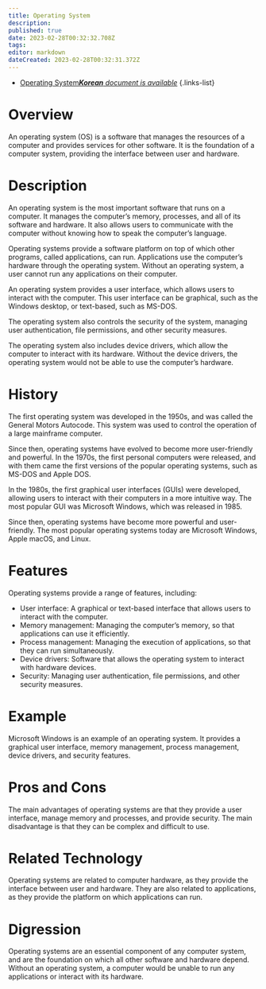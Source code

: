 ```yaml
---
title: Operating System
description: 
published: true
date: 2023-02-28T00:32:32.708Z
tags: 
editor: markdown
dateCreated: 2023-02-28T00:32:31.372Z
---
```


- [Operating System***Korean** document is available*](/ko/Knowledge-base/Dictionary/operating-system)
{.links-list}


# Overview
An operating system (OS) is a software that manages the resources of a computer and provides services for other software. It is the foundation of a computer system, providing the interface between user and hardware.

# Description
An operating system is the most important software that runs on a computer. It manages the computer’s memory, processes, and all of its software and hardware. It also allows users to communicate with the computer without knowing how to speak the computer’s language.

Operating systems provide a software platform on top of which other programs, called applications, can run. Applications use the computer’s hardware through the operating system. Without an operating system, a user cannot run any applications on their computer.

An operating system provides a user interface, which allows users to interact with the computer. This user interface can be graphical, such as the Windows desktop, or text-based, such as MS-DOS.

The operating system also controls the security of the system, managing user authentication, file permissions, and other security measures.

The operating system also includes device drivers, which allow the computer to interact with its hardware. Without the device drivers, the operating system would not be able to use the computer’s hardware.

# History
The first operating system was developed in the 1950s, and was called the General Motors Autocode. This system was used to control the operation of a large mainframe computer.

Since then, operating systems have evolved to become more user-friendly and powerful. In the 1970s, the first personal computers were released, and with them came the first versions of the popular operating systems, such as MS-DOS and Apple DOS.

In the 1980s, the first graphical user interfaces (GUIs) were developed, allowing users to interact with their computers in a more intuitive way. The most popular GUI was Microsoft Windows, which was released in 1985.

Since then, operating systems have become more powerful and user-friendly. The most popular operating systems today are Microsoft Windows, Apple macOS, and Linux.

# Features
Operating systems provide a range of features, including:
- User interface: A graphical or text-based interface that allows users to interact with the computer.
- Memory management: Managing the computer’s memory, so that applications can use it efficiently.
- Process management: Managing the execution of applications, so that they can run simultaneously.
- Device drivers: Software that allows the operating system to interact with hardware devices.
- Security: Managing user authentication, file permissions, and other security measures.

# Example
Microsoft Windows is an example of an operating system. It provides a graphical user interface, memory management, process management, device drivers, and security features.

# Pros and Cons
The main advantages of operating systems are that they provide a user interface, manage memory and processes, and provide security. The main disadvantage is that they can be complex and difficult to use.

# Related Technology
Operating systems are related to computer hardware, as they provide the interface between user and hardware. They are also related to applications, as they provide the platform on which applications can run.

# Digression
Operating systems are an essential component of any computer system, and are the foundation on which all other software and hardware depend. Without an operating system, a computer would be unable to run any applications or interact with its hardware.